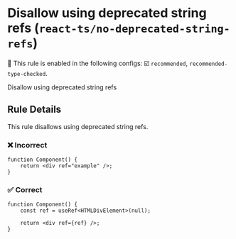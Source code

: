# Disallow using deprecated string refs (`react-ts/no-deprecated-string-refs`)

💼 This rule is enabled in the following configs: ☑️ `recommended`, `recommended-type-checked`.

<!-- end auto-generated rule header -->

Disallow using deprecated string refs

## Rule Details

This rule disallows using deprecated string refs.

### ❌ Incorrect

```tsx
function Component() {
    return <div ref="example" />;
}
```

### ✅ Correct

```tsx
function Component() {
    const ref = useRef<HTMLDivElement>(null);

    return <div ref={ref} />;
}
```
